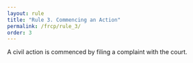 ```yaml
---
layout: rule
title: "Rule 3. Commencing an Action"
permalink: /frcp/rule_3/
order: 3
---
```


A civil action is commenced by filing a complaint with the court.